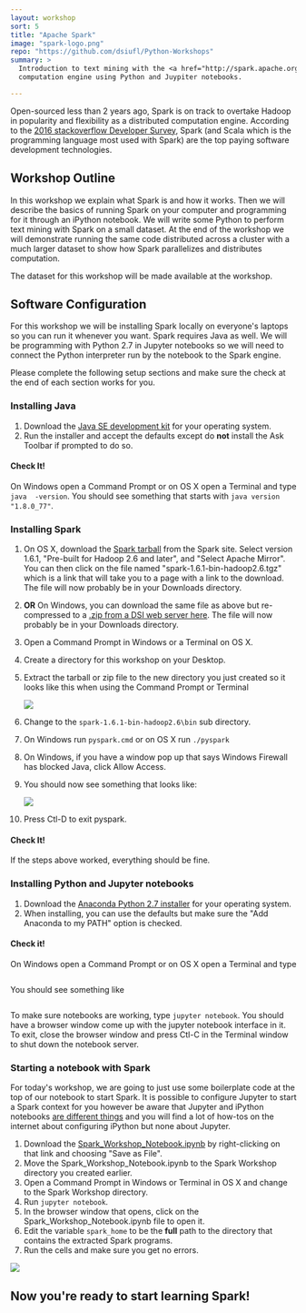 ```yaml
---
layout: workshop
sort: 5
title: "Apache Spark"
image: "spark-logo.png"
repo: "https://github.com/dsiufl/Python-Workshops"
summary: > 
  Introduction to text mining with the <a href="http://spark.apache.org/">Apache Spark</a> 
  computation engine using Python and Juypiter notebooks.

---
```

Open-sourced less than 2 years ago, Spark is on track to overtake Hadoop in popularity and flexibility as a distributed computation engine. According to the [2016 stackoverflow Developer Survey](http://stackoverflow.com/research/developer-survey-2016#technology-top-paying-tech),
Spark (and Scala which is the programming language most used with Spark) are the top paying software development technologies.

## Workshop Outline

In this workshop we explain what Spark is and how it works. Then we will describe the basics of running Spark on your computer and programming for it through an iPython notebook. We will write some Python to perform text mining with Spark on a small dataset. At the end of the workshop we will demonstrate running the same code distributed across a cluster with a much larger dataset to show how Spark parallelizes and distributes computation.

The dataset for this workshop will be made available at the workshop.

## Software Configuration

For this workshop we will be installing Spark locally on everyone's laptops
so you can run it whenever you want. Spark requires Java as well. We will 
be programming with Python 2.7 in Jupyter notebooks so we will need to
connect the Python interpreter run by the notebook to the Spark engine.

Please complete the following setup sections and make sure the check at the
end of each section works for you.

### Installing Java

1. Download the [Java SE development kit](http://www.oracle.com/technetwork/java/javase/downloads/jdk8-downloads-2133151.html)
   for your operating system.
1. Run the installer and accept the defaults except do **not** install the Ask
   Toolbar if prompted to do so.

#### Check It!

On Windows open a Command Prompt or on OS X open a Terminal and type `java 
-version`. You should see something that starts with `java version "1.8.0_77"`.
   
### Installing Spark

1. On OS X, download the [Spark tarball](http://spark.apache.org/downloads.html) from the Spark site.
   Select version 1.6.1, "Pre-built for Hadoop 2.6 and later", and "Select Apache Mirror".
   You can then click on the file named "spark-1.6.1-bin-hadoop2.6.tgz" which is a link that
   will take you to a page with a link to the download. The file will now probably be in your Downloads directory.
1. **OR** On Windows, you can download the same file as above but re-compressed to a [.zip from a
   DSI web server here](http://python.acis.ufl.edu/spark-1.6.1-bin-hadoop2.6.zip).
   The file will now probably be in your Downloads directory.
1. Open a Command Prompt in Windows or a Terminal on OS X.
1. Create a directory for this workshop on your Desktop.
1. Extract the tarball or zip file to the new directory you just created so it
   looks like this when using the Command Prompt or Terminal
   
   <img src="{{ site.baseurl }}/img/workshops/spark_desktop_dir.png" />
   
1. Change to the `spark-1.6.1-bin-hadoop2.6\bin` sub directory.
1. On Windows run `pyspark.cmd` or on OS X run `./pyspark`
1. On Windows, if you have a window pop up that says Windows Firewall has 
   blocked Java, click Allow Access.
1. You should now see something that looks like:

   <img src="{{ site.baseurl }}/img/workshops/spark_pyspark.png" />
   
1. Press Ctl-D to exit pyspark.

   
#### Check It!

If the steps above worked, everything should be fine.


### Installing Python and Jupyter notebooks

1. Download the [Anaconda Python 2.7 installer](https://www.continuum.io/downloads)
   for your operating system.
1. When installing, you can use the defaults but make sure the "Add Anaconda to my PATH"
   option is checked.
   
#### Check it!
On Windows open a Command Prompt or on OS X open a Terminal and type
```python --version
```
You should see something like 
```Python 2.7.11 :: Anaconda 4.0.0 (64-bit)
```

To make sure notebooks are working, type `jupyter notebook`. You should have a
browser window come up with the jupyter notebook interface in it. To exit, 
close the browser window and press Ctl-C in the Terminal window to shut down
the notebook server.

### Starting a notebook with Spark

For today's workshop, we are going to just use some boilerplate code at the top
of our notebook to start Spark. It is possible to configure Jupyter to start a
Spark context for you however be aware that Jupyter and iPython notebooks [are
different things](http://blog.jupyter.org/2015/04/15/the-big-split/) and you
will find a lot of how-tos on the internet about configuring iPython but none
about Jupyter.

1. Download the [Spark_Workshop_Notebook.ipynb](https://raw.githubusercontent.com/dsiufl/Spark-Workshop/master/Spark_Workshop_Notebook.ipynb) 
by right-clicking on that link and choosing "Save as File".
1. Move the Spark_Workshop_Notebook.ipynb to the Spark Workshop directory you 
   created earlier.
1. Open a Command Prompt in Windows or Terminal in OS X and change to the Spark
   Workshop directory.
1. Run `jupyter notebook`.
1. In the browser window that opens, click on the Spark_Workshop_Notebook.ipynb
   file to open it.
1. Edit the variable `spark_home` to be the **full** path to the directory that
   contains the extracted Spark programs.
1. Run the cells and make sure you get no errors.

<img src="{{ site.baseurl }}/img/workshops/spark_notebook.png" />


## Now you're ready to start learning Spark!